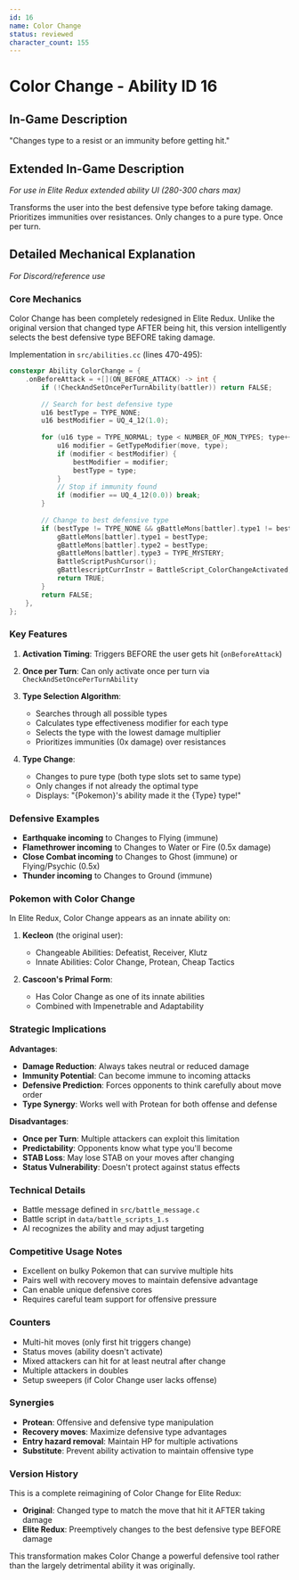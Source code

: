 ```yaml
---
id: 16
name: Color Change
status: reviewed
character_count: 155
---
```


# Color Change - Ability ID 16

## In-Game Description
"Changes type to a resist or an immunity before getting hit."

## Extended In-Game Description
*For use in Elite Redux extended ability UI (280-300 chars max)*

Transforms the user into the best defensive type before taking damage. Prioritizes immunities over resistances. Only changes to a pure type. Once per turn.

## Detailed Mechanical Explanation
*For Discord/reference use*

### Core Mechanics
Color Change has been completely redesigned in Elite Redux. Unlike the original version that changed type AFTER being hit, this version intelligently selects the best defensive type BEFORE taking damage.

Implementation in `src/abilities.cc` (lines 470-495):

```c
constexpr Ability ColorChange = {
    .onBeforeAttack = +[](ON_BEFORE_ATTACK) -> int {
        if (!CheckAndSetOncePerTurnAbility(battler)) return FALSE;
        
        // Search for best defensive type
        u16 bestType = TYPE_NONE;
        u16 bestModifier = UQ_4_12(1.0);
        
        for (u16 type = TYPE_NORMAL; type < NUMBER_OF_MON_TYPES; type++) {
            u16 modifier = GetTypeModifier(move, type);
            if (modifier < bestModifier) {
                bestModifier = modifier;
                bestType = type;
            }
            // Stop if immunity found
            if (modifier == UQ_4_12(0.0)) break;
        }
        
        // Change to best defensive type
        if (bestType != TYPE_NONE && gBattleMons[battler].type1 != bestType) {
            gBattleMons[battler].type1 = bestType;
            gBattleMons[battler].type2 = bestType;
            gBattleMons[battler].type3 = TYPE_MYSTERY;
            BattleScriptPushCursor();
            gBattlescriptCurrInstr = BattleScript_ColorChangeActivated;
            return TRUE;
        }
        return FALSE;
    },
};
```

### Key Features

1. **Activation Timing**: Triggers BEFORE the user gets hit (`onBeforeAttack`)
2. **Once per Turn**: Can only activate once per turn via `CheckAndSetOncePerTurnAbility`
3. **Type Selection Algorithm**:
   - Searches through all possible types
   - Calculates type effectiveness modifier for each type
   - Selects the type with the lowest damage multiplier
   - Prioritizes immunities (0x damage) over resistances

4. **Type Change**: 
   - Changes to pure type (both type slots set to same type)
   - Only changes if not already the optimal type
   - Displays: "{Pokemon}'s ability made it the {Type} type!"

### Defensive Examples
- **Earthquake incoming** to Changes to Flying (immune)
- **Flamethrower incoming** to Changes to Water or Fire (0.5x damage)
- **Close Combat incoming** to Changes to Ghost (immune) or Flying/Psychic (0.5x)
- **Thunder incoming** to Changes to Ground (immune)

### Pokemon with Color Change

In Elite Redux, Color Change appears as an innate ability on:

1. **Kecleon** (the original user):
   - Changeable Abilities: Defeatist, Receiver, Klutz
   - Innate Abilities: Color Change, Protean, Cheap Tactics

2. **Cascoon's Primal Form**:
   - Has Color Change as one of its innate abilities
   - Combined with Impenetrable and Adaptability

### Strategic Implications

**Advantages**:
- **Damage Reduction**: Always takes neutral or reduced damage
- **Immunity Potential**: Can become immune to incoming attacks
- **Defensive Prediction**: Forces opponents to think carefully about move order
- **Type Synergy**: Works well with Protean for both offense and defense

**Disadvantages**:
- **Once per Turn**: Multiple attackers can exploit this limitation
- **Predictability**: Opponents know what type you'll become
- **STAB Loss**: May lose STAB on your moves after changing
- **Status Vulnerability**: Doesn't protect against status effects

### Technical Details
- Battle message defined in `src/battle_message.c`
- Battle script in `data/battle_scripts_1.s`
- AI recognizes the ability and may adjust targeting

### Competitive Usage Notes
- Excellent on bulky Pokemon that can survive multiple hits
- Pairs well with recovery moves to maintain defensive advantage
- Can enable unique defensive cores
- Requires careful team support for offensive pressure

### Counters
- Multi-hit moves (only first hit triggers change)
- Status moves (ability doesn't activate)
- Mixed attackers can hit for at least neutral after change
- Multiple attackers in doubles
- Setup sweepers (if Color Change user lacks offense)

### Synergies
- **Protean**: Offensive and defensive type manipulation
- **Recovery moves**: Maximize defensive type advantages
- **Entry hazard removal**: Maintain HP for multiple activations
- **Substitute**: Prevent ability activation to maintain offensive type

### Version History
This is a complete reimagining of Color Change for Elite Redux:
- **Original**: Changed type to match the move that hit it AFTER taking damage
- **Elite Redux**: Preemptively changes to the best defensive type BEFORE damage

This transformation makes Color Change a powerful defensive tool rather than the largely detrimental ability it was originally.